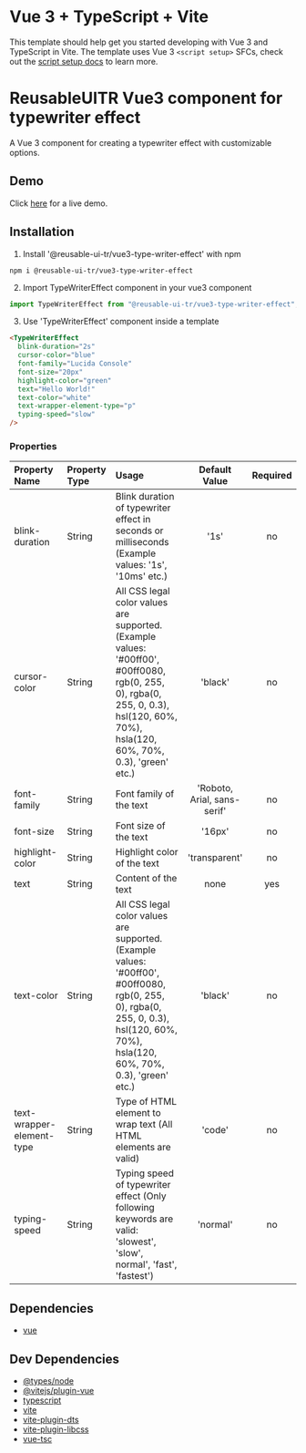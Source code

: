 # Vue 3 + TypeScript + Vite

This template should help get you started developing with Vue 3 and TypeScript in Vite. The template uses Vue 3 `<script setup>` SFCs, check out the [script setup docs](https://v3.vuejs.org/api/sfc-script-setup.html#sfc-script-setup) to learn more.

# ReusableUITR Vue3 component for typewriter effect

A Vue 3 component for creating a typewriter effect with customizable options.

## Demo

Click <a href="https://stackblitz.com/edit/vue3-vite-starter-hy19bv?file=src%2FApp.vue" target="_blank">here</a> for a live demo.

## Installation

1. Install '@reusable-ui-tr/vue3-type-writer-effect' with npm

```
npm i @reusable-ui-tr/vue3-type-writer-effect
```

2. Import TypeWriterEffect component in your vue3 component

```javascript
import TypeWriterEffect from "@reusable-ui-tr/vue3-type-writer-effect";
```

3. Use 'TypeWriterEffect' component inside a template

```html
<TypeWriterEffect
  blink-duration="2s"
  cursor-color="blue"
  font-family="Lucida Console"
  font-size="20px"
  highlight-color="green"
  text="Hello World!"
  text-color="white"
  text-wrapper-element-type="p"
  typing-speed="slow"
/>
```

### Properties

| Property Name             | Property Type | Usage                                                                                                                                                                              |        Default Value        | Required |
| :------------------------ | :------------ | :--------------------------------------------------------------------------------------------------------------------------------------------------------------------------------- | :-------------------------: | :------: |
| blink-duration            | String        | Blink duration of typewriter effect in seconds or milliseconds (Example values: '1s', '10ms' etc.)                                                                                 |            '1s'             |    no    |
| cursor-color              | String        | All CSS legal color values are supported. (Example values: '#00ff00', #00ff0080, rgb(0, 255, 0), rgba(0, 255, 0, 0.3), hsl(120, 60%, 70%), hsla(120, 60%, 70%, 0.3), 'green' etc.) |           'black'           |    no    |
| font-family               | String        | Font family of the text                                                                                                                                                            | 'Roboto, Arial, sans-serif' |    no    |
| font-size                 | String        | Font size of the text                                                                                                                                                              |           '16px'            |    no    |
| highlight-color           | String        | Highlight color of the text                                                                                                                                                        |        'transparent'        |    no    |
| text                      | String        | Content of the text                                                                                                                                                                |            none             |   yes    |
| text-color                | String        | All CSS legal color values are supported. (Example values: '#00ff00', #00ff0080, rgb(0, 255, 0), rgba(0, 255, 0, 0.3), hsl(120, 60%, 70%), hsla(120, 60%, 70%, 0.3), 'green' etc.) |           'black'           |    no    |
| text-wrapper-element-type | String        | Type of HTML element to wrap text (All HTML elements are valid)                                                                                                                    |           'code'            |    no    |
| typing-speed              | String        | Typing speed of typewriter effect (Only following keywords are valid: 'slowest', 'slow', normal', 'fast', 'fastest')                                                               |          'normal'           |    no    |

## Dependencies

- [vue](https://www.npmjs.com/package/vue)

## Dev Dependencies

- [@types/node](https://www.npmjs.com/package/@types/node)
- [@vitejs/plugin-vue](https://www.npmjs.com/package/@vitejs/plugin-vue)
- [typescript](https://www.npmjs.com/package/typescript)
- [vite](https://www.npmjs.com/package/vite)
- [vite-plugin-dts](https://www.npmjs.com/package/vite-plugin-dts)
- [vite-plugin-libcss](https://www.npmjs.com/package/vite-plugin-libcss)
- [vue-tsc](https://www.npmjs.com/package/vue-tsc)